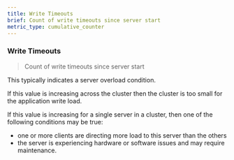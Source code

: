 ```yaml
---
title: Write Timeouts
brief: Count of write timeouts since server start
metric_type: cumulative_counter
---
```

### Write Timeouts

> Count of write timeouts since server start

This typically indicates a server overload condition.

If this value is increasing across the cluster then the cluster is too small for the application write load.

If this value is increasing for a single server in a cluster, then one of the following conditions may be true:
* one or more clients are directing more load to this server than the others
* the server is experiencing hardware or software issues and may require maintenance.

